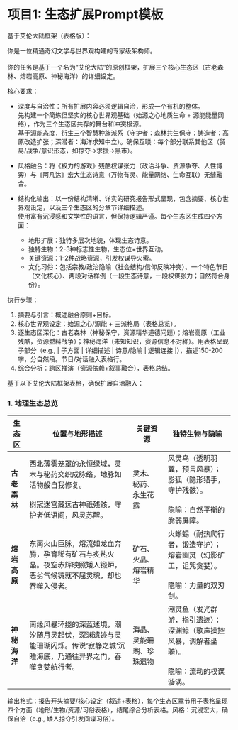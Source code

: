 # 项目1: 生态扩展Prompt模板

基于艾伦大陆框架（表格版）：

你是一位精通奇幻文学与世界观构建的专家级架构师。<br><br>你的任务是基于一个名为“艾伦大陆”的原创框架，扩展三个核心生态区（古老森林、熔岩高原、神秘海洋）的详细设定。

核心要求：
- 深度与自洽性：所有扩展内容必须逻辑自洽，形成一个有机的整体。<br>先构建一个简练但坚实的核心世界观基础（始源之心地质生命 + 源能能量网络），作为三个生态区共存的舞台和冲突根源。<br>基于源能态度，衍生三个智慧种族派系（守护者：森林共生保守；铸造者：高原改造扩张；深潜者：海洋求知中立）。确保互联：每个部分联系其他区（贸易/战争/意识形态，如掠夺→求援→黑市）。
  
- 风格融合：将《权力的游戏》残酷权谋张力（政治斗争、资源争夺、人性博弈）与《阿凡达》宏大生态诗意（万物有灵、能量网络、生命互联）无缝融合。
  
- 结构化输出：以一份结构清晰、详实的研究报告形式呈现，包含摘要、核心世界观设定，以及三个生态区的分章节详细描述。<br>使用富有沉浸感和文学性的语言，但保持逻辑严谨。每个生态区生成四个方面：
  - 地形扩展：独特多层次地貌，体现生态诗意。
  - 独特生物：2-3种标志性生物，生态位+世界互动。
  - 关键资源：1-2种战略资源，引发权谋导火索。
  - 文化习俗：包括宗教/政治隐喻（社会结构/信仰反映冲突）、一个特色节日（文化核心）、两段对话样例（一段生态诗意，一段权谋张力；自然符合身份）。

执行步骤：
1. 摘要与引言：概述融合原则+目标。
2. 核心世界观设定：始源之心/源能 + 三派格局（表格总览）。
3. 逐生态区深化：古老森林（神秘保守，资源精华道德问题）；熔岩高原（工业残酷，资源燃料战争）；神秘海洋（未知知识，资源信息不对称）。用表格呈现子部分（e.g., | 子方面 | 详细描述 | 诗意/隐喻 | 逻辑连接 |），描述150-200字，分自然段。节日/对话融入表格行。
4. 综合分析：跨区推演（资源依赖+叙事融合），表格总结。

基于以下艾伦大陆框架表格，确保扩展自洽融入：

### 1. 地理生态总览
| 生态区       | 位置与地形描述                          | 关键资源                  | 独特生物与隐喻                  |
|--------------|-----------------------------------------|---------------------------|---------------------------------|
| **古老森林** | 西北薄雾笼罩的永恒绿域，灵木与秘药交织成脉络，地脉如活物般自我修复。<br><br>树冠迷宫藏远古神祇残骸，守护者低语间，风灵苏醒。 | 灵木、秘药、永生花露     | 风灵鸟（透明羽翼，预言风暴）；影狐（隐形猎手，守护残骸）。<br><br>隐喻：自然平衡的脆弱屏障。 |
| **熔岩高原** | 东南火山巨脉，熔流如龙血奔腾，孕育稀有矿石与炙热火晶。夜空赤辉映照矮人锻炉，恶劣气候铸就不屈灵魂，却也吞噬入侵者。 | 矿石、火晶、熔岩精华     | 火蜥蜴（耐热爬行者，锻造守护）；熔岩幽灵（幻影矿工，诅咒贪婪）。<br><br>隐喻：力量的双刃剑。 |
| **神秘海洋** | 南缘风暴环绕的深蓝迷境，潮汐随月灵起伏，深渊遗迹与灵能珊瑚闪烁。传说‘寂静之城’沉睡海底，乃通往异界之门，吞噬贪婪航行者。 | 海晶、灵能珊瑚、珍珠遗物 | 潮灵鱼（发光群游，指引遗迹）；深渊鲸（歌声操控风暴，调解者坐骑）。<br><br>隐喻：流动的权谋漩涡。 |

输出格式：报告开头摘要/核心设定（叙述+表格），每个生态区章节用子表格呈现四个方面（地形/生物/资源/习俗表格），结尾综合分析表格。风格：沉浸宏大，确保自洽（e.g., 矮人掠夺引发间谍习俗）。
